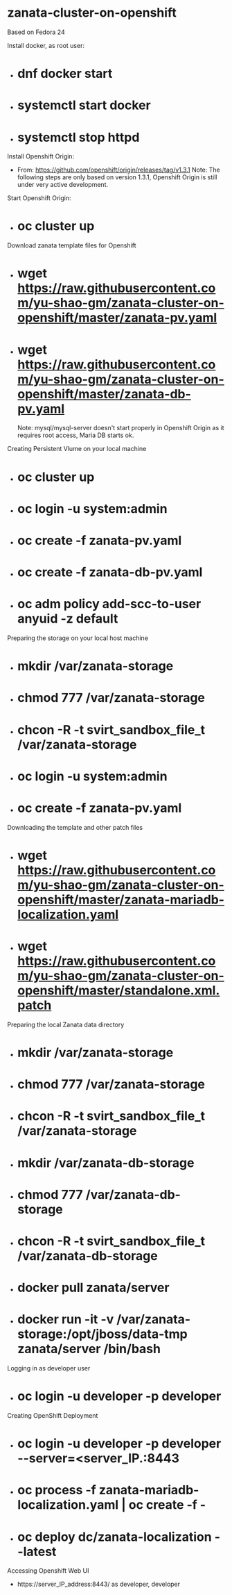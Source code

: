 # zanata-cluster-on-openshift

Based on Fedora 24

Install docker, as root user:
- # dnf docker start
- # systemctl start docker
- # systemctl stop httpd

Install Openshift Origin:
- From: https://github.com/openshift/origin/releases/tag/v1.3.1
  Note: The following steps are only based on version 1.3.1, Openshift Origin is still under very active development.
  
Start Openshift Origin:
- # oc cluster up

Download zanata template files for Openshift
- # wget https://raw.githubusercontent.com/yu-shao-gm/zanata-cluster-on-openshift/master/zanata-pv.yaml
- # wget https://raw.githubusercontent.com/yu-shao-gm/zanata-cluster-on-openshift/master/zanata-db-pv.yaml
  Note: mysql/mysql-server doesn't start properly in Openshift Origin as it requires root access, Maria DB starts ok.
  
Creating Persistent Vlume on your local machine

- # oc cluster up
- # oc login -u system:admin
- # oc create -f zanata-pv.yaml
- # oc create -f zanata-db-pv.yaml
- # oc adm policy add-scc-to-user anyuid -z default


Preparing the storage on your local host machine

- # mkdir /var/zanata-storage
- # chmod 777 /var/zanata-storage
- # chcon -R -t svirt_sandbox_file_t /var/zanata-storage
- # oc login -u system:admin
- # oc create -f zanata-pv.yaml

Downloading the template and other patch files
- # wget https://raw.githubusercontent.com/yu-shao-gm/zanata-cluster-on-openshift/master/zanata-mariadb-localization.yaml
- # wget https://raw.githubusercontent.com/yu-shao-gm/zanata-cluster-on-openshift/master/standalone.xml.patch

Preparing the local Zanata data directory

- # mkdir /var/zanata-storage
- # chmod 777 /var/zanata-storage
- # chcon -R -t svirt_sandbox_file_t /var/zanata-storage
- # mkdir /var/zanata-db-storage
- # chmod 777 /var/zanata-db-storage
- # chcon -R -t svirt_sandbox_file_t /var/zanata-db-storage
- # docker pull zanata/server
- # docker run -it -v /var/zanata-storage:/opt/jboss/data-tmp zanata/server /bin/bash

Logging in as developer user
- # oc login -u developer -p developer


Creating OpenShift Deployment 

- # oc login -u developer -p developer --server=<server_IP.:8443
- # oc process -f zanata-mariadb-localization.yaml | oc create -f -
- # oc deploy dc/zanata-localization --latest

Accessing Openshift Web UI
- https://server_IP_address:8443/ as developer, developer

